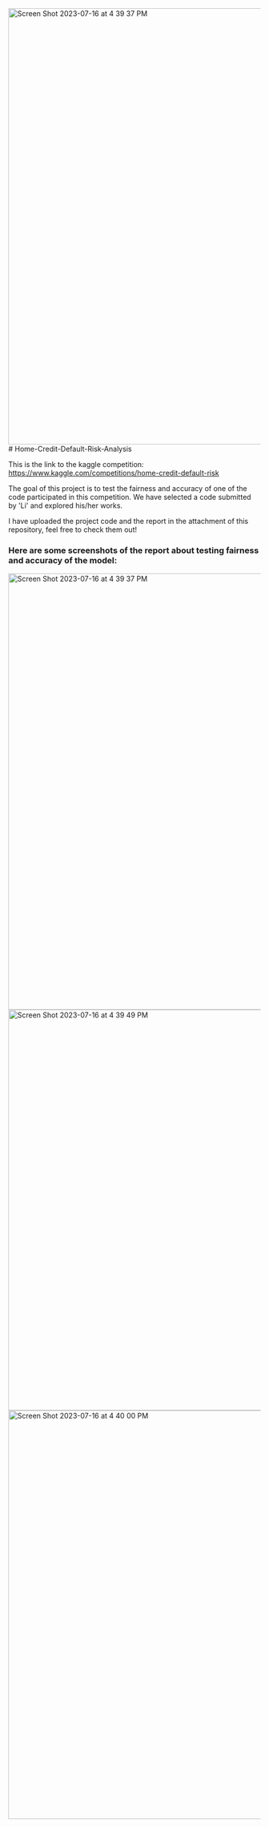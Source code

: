 <img width="870" alt="Screen Shot 2023-07-16 at 4 39 37 PM" src="https://github.com/Jackrao-Git/Home-Credit-Default-Risk-Analysis/assets/108682585/b7b8ac47-9f80-4bff-a9d6-9f37a45b6e76">
# Home-Credit-Default-Risk-Analysis


This is the link to the kaggle competition: https://www.kaggle.com/competitions/home-credit-default-risk 

The goal of this project is to test the fairness and accuracy of one of the code participated in this competition. We have selected a code submitted by 'Li' and explored his/her works.

I have uploaded the project code and the report in the attachment of this repository, feel free to check them out!


### Here are some screenshots of the report about testing fairness and accuracy of the model:

<img width="870" alt="Screen Shot 2023-07-16 at 4 39 37 PM" src="https://github.com/Jackrao-Git/Home-Credit-Default-Risk-Analysis/assets/108682585/4a75aab6-e067-4c02-9c13-281cfe2ce2c6">

<img width="799" alt="Screen Shot 2023-07-16 at 4 39 49 PM" src="https://github.com/Jackrao-Git/Home-Credit-Default-Risk-Analysis/assets/108682585/0f5d2602-9c77-4790-b79c-610787b060c8">

<img width="815" alt="Screen Shot 2023-07-16 at 4 40 00 PM" src="https://github.com/Jackrao-Git/Home-Credit-Default-Risk-Analysis/assets/108682585/9df03631-5c6d-4a97-9e90-9a406305cedf">

